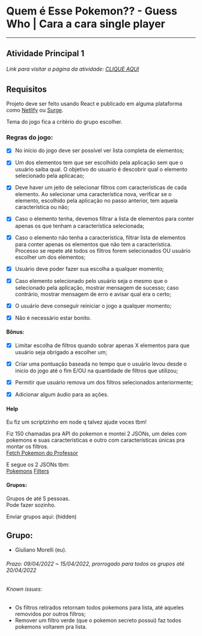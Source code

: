 # Quem é Esse Pokemon?? - Guess Who | Cara a cara single player
  
---  
  
## Atividade Principal 1  

###### Link para visitar a página da atividade: [CLIQUE AQUI](https://guess-who-pokemon.herokuapp.com/)

## Requisitos

Projeto deve ser feito usando React e publicado em alguma plataforma como [Netlify](https://www.netlify.com/) ou [Surge](https://github.com/sintaxi/surge#readme).  

Tema do jogo fica a critério do grupo escolher.  

### Regras do jogo:  
 
- [x] No início do jogo deve ser possível ver lista completa de elementos;  

- [x] Um dos elementos tem que ser escolhido pela aplicação sem que o usuário saiba qual. O objetivo do usuario é descobrir qual o elemento selecionado pela aplicacao;  

- [x] Deve haver um jeito de selecionar filtros com características de cada elemento. Ao selecionar uma característica nova, verificar se o elemento, escolhido pela aplicação no passo anterior, tem aquela característica ou não;  

- [x] Caso o elemento tenha, devemos filtrar a lista de elementos para conter apenas os que tenham a característica selecionada;  

- [x] Caso o elemento não tenha a característica, filtrar lista de elementos para conter apenas os elementos que não tem a característica. Processo se repete até todos os filtros forem selecionados OU usuário escolher um dos elementos;  

- [x] Usuário deve poder fazer sua escolha a qualquer momento;  

- [x] Caso elemento selecionado pelo usuário seja o mesmo que o selecionado pela aplicação, mostrar mensagem de sucesso; caso contrário, mostrar mensagem de erro e avisar qual era o certo;  

- [x] O usuário deve conseguir reiniciar o jogo a qualquer momento;  

- [x] Não é necessário estar bonito.  

#### Bônus:  

- [x] Limitar escolha de filtros quando sobrar apenas X elementos para que usuário seja obrigado a escolher um;  

- [x] Criar uma pontuação baseada no tempo que o usuário levou desde o inicio do jogo até o fim E/OU na quantidade de filtros que utilizou;  

- [x] Permitir que usuário remova um dos filtros selecionados anteriormente;

- [x] Adicionar algum áudio para as ações.  

#### Help

Eu fiz um scriptzinho em node q talvez ajude voces tbm!  

Fiz 150 chamadas pra API do pokemon e montei 2 JSONs, um deles com pokemons e suas características e outro com características únicas pra montar os filtros.  
[Fetch Pokemon do Professor](./fetch-pkm-do-professor/)

E segue os 2 JSONs tbm:  
[Pokemons](./fetch-pkm-do-professor/pokemons.json)
[Filters](./fetch-pkm-do-professor/filters.json)

#### Grupos:  
Grupos de até 5 pessoas.  
Pode fazer sozinho.  

Enviar grupos aqui:
(hidden)  
  
## Grupo:  
- Giuliano Morelli (eu).  

###### Prazo: 09/04/2022 ~ 15/04/2022, prorrogado para todos os grupos até 20/04/2022  

###### Known issues:  
- Os filtros retirados retornam todos pokemons para lista, até aqueles removidos por outros filtros;
- Remover um filtro verde (que o pokemon secreto possui) faz todos pokemons voltarem pra lista.